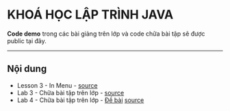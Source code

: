 KHOÁ HỌC LẬP TRÌNH JAVA
=======================


**Code demo** trong các bài giảng trên lớp và code chữa bài tập sẽ được public tại đây.

----------


Nội dung
-------------

 - Lesson 3 - In Menu - [source](https://github.com/hoangnghiem205/java-programing/tree/master/src/com/java/lesson3)
 - Lab 3 - Chữa bài tập trên lớp - [source](https://github.com/hoangnghiem205/java-programing/tree/master/src/com/java/lab3)
 - Lab 4 - Chữa bài tập trên lớp - [Đề bài](https://drive.google.com/file/d/0B1gHyfKXipeTWGNYbkNlbmFQVlk/view?usp=sharing) [source](https://github.com/hoangnghiem205/java-programing/tree/master/src/com/java/lab4)
